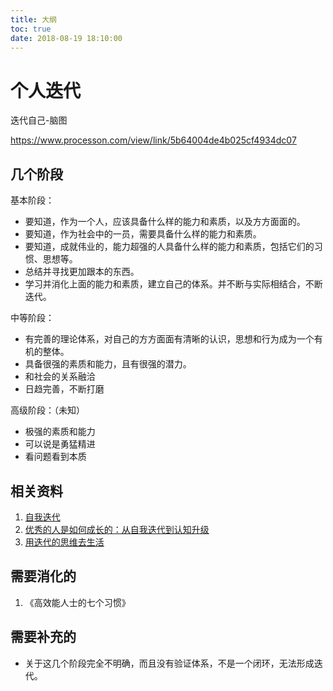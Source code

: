 ```yaml
---
title: 大纲
toc: true
date: 2018-08-19 18:10:00
---
```

# 个人迭代

迭代自己-脑图

https://www.processon.com/view/link/5b64004de4b025cf4934dc07


## 几个阶段

基本阶段：

- 要知道，作为一个人，应该具备什么样的能力和素质，以及方方面面的。
- 要知道，作为社会中的一员，需要具备什么样的能力和素质。
- 要知道，成就伟业的，能力超强的人具备什么样的能力和素质，包括它们的习惯、思想等。
- 总结并寻找更加跟本的东西。
- 学习并消化上面的能力和素质，建立自己的体系。并不断与实际相结合，不断迭代。

中等阶段：

- 有完善的理论体系，对自己的方方面面有清晰的认识，思想和行为成为一个有机的整体。
- 具备很强的素质和能力，且有很强的潜力。
- 和社会的关系融洽
- 日趋完善，不断打磨


高级阶段：（未知）

- 极强的素质和能力
- 可以说是勇猛精进
- 看问题看到本质



## 相关资料

1. [自我迭代](https://www.jianshu.com/p/af1c6524ef4f)
2. [优秀的人是如何成长的：从自我迭代到认知升级](http://www.jiemian.com/article/1352180.html)
3. [用迭代的思维去生活](https://www.jianshu.com/p/e3b229d412ff)


## 需要消化的


1. 《高效能人士的七个习惯》



## 需要补充的

- 关于这几个阶段完全不明确，而且没有验证体系，不是一个闭环，无法形成迭代。
